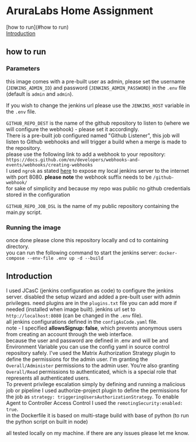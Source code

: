 # AruraLabs Home Assignment


[how to run](#how to run)  
[Introduction](#Introduction) 


## how to run
### Parameters
this image comes with a pre-built user as admin, please set the username (`JENKINS_ADMIN_ID`) and password (`JENKINS_ADMIN_PASSWORD`) in the `.env` file
(default is `admin` and `admin`).  

If you wish to change the jenkins url please use the `JENKINS_HOST` variable in the `.env` file.  

`GITHUB_REPO_DEST` is the name of the github repository to listen to (where we will configure the webhook) - please set it accordingly.  
There is a pre-built job configured named "Github Listener", this job will listen to Github webhooks and will trigger a build when a merge is made to the repository.  
please use the following link to add a webhook to your repository: `https://docs.github.com/en/developers/webhooks-and-events/webhooks/creating-webhooks`  
I used `ngrok` as stated [here](https://docs.github.com/en/developers/webhooks-and-events/webhooks/creating-webhooks#exposing-localhost-to-the-internet)
to expose my local jenkins server to the internet with port 8080.
**please note** the webhook suffix needs to be `/github-webhook/`<br>
for sake of simplicity and because my repo was public no github credentials stored in the configuration  

`GITHUB_REPO_JOB_DSL` is the name of my public repository containing the main.py script.  

### Running the image
once done please clone this repository locally and cd to containing directory.  
you can run the following command to start the jenkins server:
`docker-compose --env-file .env up -d --build `

## Introduction
I used JCasC (jenkins configuration as code) to configure the jenkins server.
disabled the setup wizard and added a pre-built user with admin privileges.
need plugins are in the `plugins.txt` file you can add more if needed (installed when image built).
jenkins url set to `http://localhost:8080` (can be changed in the `.env` file).  
all jenkins configurations defined in the `configAsCode.yaml` file.  
note - I specified **allowsSignup: false**, which prevents anonymous users from creating an account through the web interface.  
because the user and password are defined in .env and will be and Environment Variable you can use the config yaml in source control repository safely.
I've used the Matrix Authorization Strategy plugin to define the permissions for the admin user.
I'm granting the `Overall/Administer` permissions to the admin user. You’re also granting `Overall/Read` permissions to authenticated, which is a special role that represents all authenticated users.  
To prevent privilege escalation simply by defining and running a malicious job or pipeline I used authorize-project plugin to define the permissions for the job as `strategy: triggeringUsersAuthorizationStrategy`.
To enable Agent to Controller Access Control I used the `remotingSecurity:enabled: true`.  
in the Dockerfile it is based on multi-stage build with base of python (to run the python script on built in node)  

all tested locally on my machine. if there are any issues please let me know.
